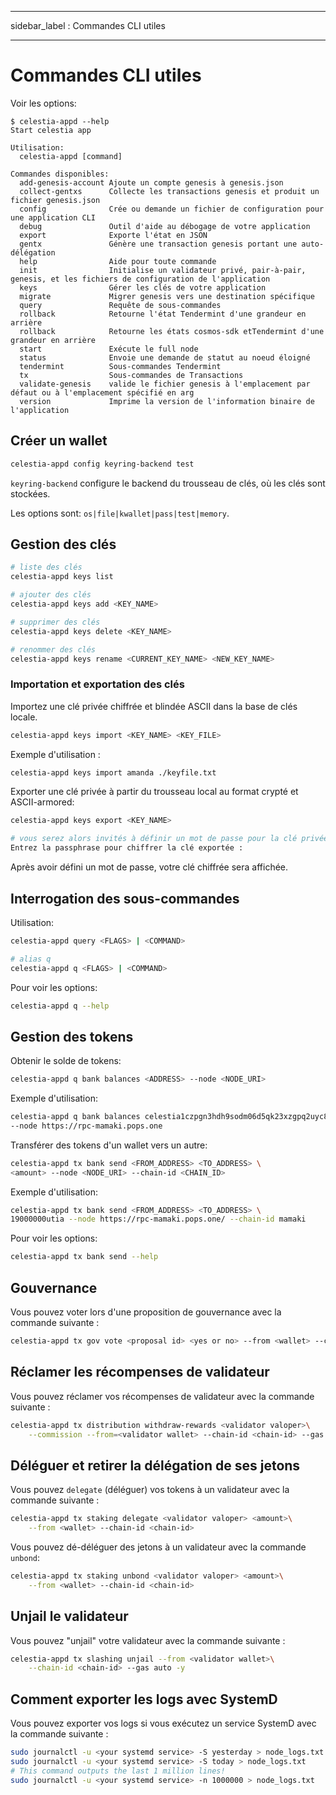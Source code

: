- - -
sidebar_label : Commandes CLI utiles
- - -

# Commandes CLI utiles

Voir les options:

```console
$ celestia-appd --help
Start celestia app

Utilisation:
  celestia-appd [command]

Commandes disponibles:
  add-genesis-account Ajoute un compte genesis à genesis.json
  collect-gentxs      Collecte les transactions genesis et produit un fichier genesis.json
  config              Crée ou demande un fichier de configuration pour une application CLI
  debug               Outil d'aide au débogage de votre application
  export              Exporte l'état en JSON
  gentx               Génère une transaction genesis portant une auto-délégation 
  help                Aide pour toute commande 
  init                Initialise un validateur privé, pair-à-pair, genesis, et les fichiers de configuration de l'application 
  keys                Gérer les clés de votre application
  migrate             Migrer genesis vers une destination spécifique
  query               Requête de sous-commandes
  rollback            Retourne l'état Tendermint d'une grandeur en arrière 
  rollback            Retourne les états cosmos-sdk etTendermint d'une grandeur en arrière 
  start               Exécute le full node 
  status              Envoie une demande de statut au noeud éloigné
  tendermint          Sous-commandes Tendermint 
  tx                  Sous-commandes de Transactions 
  validate-genesis    valide le fichier genesis à l'emplacement par défaut ou à l'emplacement spécifié en arg 
  version             Imprime la version de l'information binaire de l'application
```

## Créer un wallet

```sh
celestia-appd config keyring-backend test
```

`keyring-backend` configure le backend du trousseau de clés, où les clés sont stockées.

Les options sont: `os|file|kwallet|pass|test|memory`.

## Gestion des clés

```sh
# liste des clés
celestia-appd keys list

# ajouter des clés
celestia-appd keys add <KEY_NAME>

# supprimer des clés
celestia-appd keys delete <KEY_NAME>

# renommer des clés
celestia-appd keys rename <CURRENT_KEY_NAME> <NEW_KEY_NAME>
```

### Importation et exportation des clés

Importez une clé privée chiffrée et blindée ASCII dans la base de clés locale.

```sh
celestia-appd keys import <KEY_NAME> <KEY_FILE>
```

Exemple d'utilisation :

```sh
celestia-appd keys import amanda ./keyfile.txt
```

Exporter une clé privée à partir du trousseau local au format crypté et ASCII-armored:

```sh
celestia-appd keys export <KEY_NAME>

# vous serez alors invités à définir un mot de passe pour la clé privée chiffrée :
Entrez la passphrase pour chiffrer la clé exportée :
```

Après avoir défini un mot de passe, votre clé chiffrée sera affichée.

## Interrogation des sous-commandes

Utilisation:

```sh
celestia-appd query <FLAGS> | <COMMAND>

# alias q
celestia-appd q <FLAGS> | <COMMAND>
```

Pour voir les options:

```sh
celestia-appd q --help
```

## Gestion des tokens

Obtenir le solde de tokens:

```sh
celestia-appd q bank balances <ADDRESS> --node <NODE_URI>
```

Exemple d'utilisation:

```sh
celestia-appd q bank balances celestia1czpgn3hdh9sodm06d5qk23xzgpq2uyc8ggdqgw \
--node https://rpc-mamaki.pops.one
```

Transférer des tokens d'un wallet vers un autre:

```sh
celestia-appd tx bank send <FROM_ADDRESS> <TO_ADDRESS> \
<amount> --node <NODE_URI> --chain-id <CHAIN_ID>
```

Exemple d'utilisation:

```sh
celestia-appd tx bank send <FROM_ADDRESS> <TO_ADDRESS> \
19000000utia --node https://rpc-mamaki.pops.one/ --chain-id mamaki
```

Pour voir les options:

```sh
celestia-appd tx bank send --help
```

## Gouvernance

Vous pouvez voter lors d'une proposition de gouvernance avec la commande suivante :

```sh
celestia-appd tx gov vote <proposal id> <yes or no> --from <wallet> --chain-id <chain-id>
```

## Réclamer les récompenses de validateur

Vous pouvez réclamer vos récompenses de validateur avec la commande suivante :

```sh
celestia-appd tx distribution withdraw-rewards <validator valoper>\
    --commission --from=<validator wallet> --chain-id <chain-id> --gas auto -y
```

## Déléguer et retirer la délégation de ses jetons

Vous pouvez `delegate` (déléguer) vos tokens à un validateur avec la commande suivante :

```sh
celestia-appd tx staking delegate <validator valoper> <amount>\
    --from <wallet> --chain-id <chain-id>
```

Vous pouvez dé-déléguer des jetons à un validateur avec la commande `unbond`:

```sh
celestia-appd tx staking unbond <validator valoper> <amount>\
    --from <wallet> --chain-id <chain-id>
```

## Unjail le validateur

Vous pouvez "unjail" votre validateur avec la commande suivante :

```sh
celestia-appd tx slashing unjail --from <validator wallet>\
    --chain-id <chain-id> --gas auto -y
```

## Comment exporter les logs avec SystemD

Vous pouvez exporter vos logs si vous exécutez un service SystemD avec la commande suivante :

```sh
sudo journalctl -u <your systemd service> -S yesterday > node_logs.txt
sudo journalctl -u <your systemd service> -S today > node_logs.txt
# This command outputs the last 1 million lines!
sudo journalctl -u <your systemd service> -n 1000000 > node_logs.txt
```

